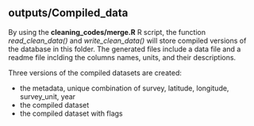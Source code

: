 ## **outputs/Compiled_data**

By using the **cleaning_codes/merge.R** R script, the function *read_clean_data()* and *write_clean_data()* will store compiled versions of the database in this folder. The generated files include a data file and a readme file inclding the columns names, units, and their descriptions.

Three versions of the compiled datasets are created:
* the metadata, unique combination of survey, latitude, longitude, survey_unit, year
* the compiled dataset
* the compiled dataset with flags